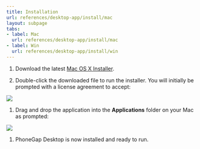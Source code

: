 ```yaml
---
title: Installation
url: references/desktop-app/install/mac
layout: subpage
tabs:
- label: Mac
  url: references/desktop-app/install/mac
- label: Win
  url: references/desktop-app/install/win  
---
```


1. Download the latest [Mac OS X Installer](https://github.com/phonegap/phonegap-app-desktop/releases/download/0.4.4/PhoneGapDesktop.dmg).

1. Double-click the downloaded file to run the installer. You will initially be prompted with a license agreement to accept:

  ![](/images/license-agreement.png)

1. Drag and drop the application into the **Applications** folder on your Mac as prompted:

  ![](/images/drag-to-apps-folder.png)

1. PhoneGap Desktop is now installed and ready to run.
